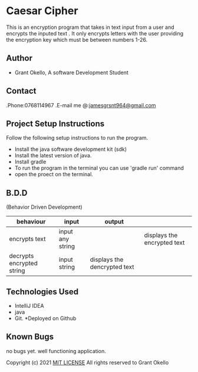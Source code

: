 # Caesar Cipher
This is an encryption program that takes in text input from a user and encrypts the inputed text . It only encrypts letters with the user providing the encryption key which must be between numbers 1-26. 

## Author
* Grant Okello, A software Development Student

## Contact
.Phone:0768114967
.E-mail me @:jamesgrsnt964@gmail.com

## Project Setup Instructions
Follow the following setup instructions to run the program.
* Install the java software development kit (sdk)
* Install the latest version of java.
* Install gradle
* To run the program in the terminal you can use 'gradle run' command
* open the proect on the terminal.

## B.D.D
(Behavior Driven Development)

|behaviour   | input  |  output |   |
|---|---|---|---|
| encrypts text|input any string|  | displays the encrypted text  |
| decrypts encrypted string| input string | displays the dencrypted text   |


## Technologies Used
* IntelliJ IDEA
* java
* Git.
*Deployed on Github



## Known Bugs
no bugs yet.
well functioning application.


Copyright (c) 2021 [MIT LICENSE](./LICENSE)
All rights reserved to Grant Okello

